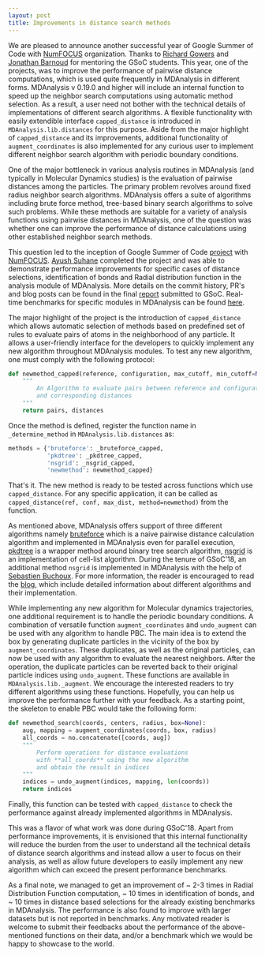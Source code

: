 ```yaml
---
layout: post
title: Improvements in distance search methods
---
```


We are pleased to announce another successful year of Google Summer of Code with [NumFOCUS][] organization. Thanks to [Richard Gowers][] and [Jonathan Barnoud][] for mentoring the GSoC students. This year, one of the projects, was to improve the performance of pairwise distance computations, which is used quite frequently in MDAnalysis in different forms. MDAnalysis v 0.19.0 and higher will include an internal function to speed up the neighbor search computations using automatic method selection. As a result, a user need not bother with the technical details of implementations of different search algorithms. A flexible functionality with easily extendible interface ``capped_distance`` is introduced in ``MDAnalysis.lib.distances`` for this purpose. Aside from the major highlight of ``capped_distance`` and its improvements, additional functionality of ``augment_coordinates`` is also implemented for any curious user to implement different neighbor search algorithm with periodic boundary conditions.

One of the major bottleneck in various analysis routines in MDAnalysis (and typically in Molecular Dynamics studies) is the evaluation of pairwise distances among the particles. The primary problem revolves around fixed radius neighbor search algorithms. MDAnalysis offers a suite of algorithms including brute force method, tree-based binary search algorithms to solve such problems. While these methods are suitable for a variety of analysis functions using pairwise distances in MDAnalysis, one of the question was whether one can improve the performance of distance calculations using other established neighbor search methods.

This question led to the inception of Google Summer of Code [project][] with [NumFOCUS][]. [Ayush Suhane][] completed the project and was able to demonstrate performance improvements for specific cases of distance selections, identification of bonds and Radial distribution function in the analysis module of MDAnalysis. More details on the commit history, PR's and blog posts can be found in the final [report][] submitted to GSoC. Real-time benchmarks for specific modules in MDAnalysis can be found [here](https://www.mdanalysis.org/benchmarks/). 

The major highlight of the project is the introduction of ``capped_distance`` which allows automatic selection of methods based on predefined set of rules to evaluate pairs of atoms in the neighborhood of any particle. It allows a user-friendly interface for the developers to quickly implement any new algorithm throughout MDAnalysis modules. To test any new algorithm, one must comply with the following protocol:

```python
def newmethod_capped(reference, configuration, max_cutoff, min_cutoff=None, box=None, return_distance=True):
    """
        An Algorithm to evaluate pairs between reference and configuration atoms
        and corresponding distances
    """
    return pairs, distances
```

Once the method is defined, register the function name in ``_determine_method`` in ``MDAnalysis.lib.distances`` as:

```python
methods = {'bruteforce': _bruteforce_capped,
           'pkdtree': _pkdtree_capped,
           'nsgrid': _nsgrid_capped,
           'newmethod': newmethod_capped}
```
That's it. The new method is ready to be tested across functions which use ``capped_distance``. For any specific application, it can be called as ``capped_distance(ref, conf, max_dist, method=newmethod)`` from the function.

As mentioned above, MDAnalysis offers support of three different algorithms namely [bruteforce][] which is a naive pairwise distance calculation algorithm and implemented in MDAnalysis even for parallel execution, [pkdtree][] is a wrapper method around binary tree search algorithm, [nsgrid][] is an implementation of cell-list algorithm. During the tenure of GSoC'18, an additional method ``nsgrid`` is implemented in MDAnalysis with the help of [Sebastien Buchoux][]. For more information, the reader is encouraged to read the [blog], which include detailed information about different algorithms and their implementation.

While implementing any new algorithm for Molecular dynamics trajectories, one additional requirement is to handle the periodic boundary conditions. A combination of versatile function ``augment_coordinates`` and ``undo_augment`` can be used with any algorithm to handle PBC. The main idea is to extend the box by generating duplicate particles in the vicinity of the box by ``augment_coordinates``. These duplicates, as well as the original particles, can now be used with any algorithm to evaluate the nearest neighbors. After the operation, the duplicate particles can be reverted back to their original particle indices using ``undo_augment``. These functions are available in ``MDAnalysis.lib._augment``. We encourage the interested readers to try different algorithms using these functions. Hopefully, you can help us improve the performance further with your feedback. As a starting point, the skeleton to enable PBC would take the following form:

```python
def newmethod_search(coords, centers, radius, box=None):
    aug, mapping = augment_coordinates(coords, box, radius)
    all_coords = no.concatenate([coords, aug])
    """
        Perform operations for distance evaluations
        with **all_coords** using the new algorithm 
        and obtain the result in indices
    """
    indices = undo_augment(indices, mapping, len(coords))
    return indices
```

Finally, this function can be tested with ``capped_distance`` to check the performance against already implemented algorithms in MDAnalysis.

This was a flavor of what work was done during GSoC'18. Apart from performance improvements, it is envisioned that this internal functionality will reduce the burden from the user to understand all the technical details of distance search algorithms and instead allow a user to focus on their analysis, as well as allow future developers to easily implement any new algorithm which can exceed the present performance benchmarks.

As a final note, we managed to get an improvement of ~ 2-3 times in Radial Distribution Function computation, ~ 10 times in identification of bonds, and ~ 10 times in distance based selections for the already existing benchmarks in MDAnalysis. The performance is also found to improve with larger datasets but is not reported in benchmarks. Any motivated reader is welcome to submit their feedbacks about the performance of the above-mentioned functions on their data, and/or a benchmark which we would be happy to showcase to the world.


[project]: https://summerofcode.withgoogle.com/projects/#5050592943144960 
[NumFOCUS]: https://numfocus.org/
[Ayush Suhane]: https://github.com/ayushsuhane
[report]: https://gist.github.com/ayushsuhane/fd114cda20e93b0f61a8acb6d25d3276
[bruteforce]: http://www.csl.mtu.edu/cs4321/www/Lectures/Lecture%206%20-%20Brute%20Force%20Closest%20Pair%20and%20Convex%20and%20Exhausive%20Search.htm
[pkdtree]: https://en.wikipedia.org/wiki/K-d_tree
[nsgrid]: https://en.wikipedia.org/wiki/Cell_lists
[blog]: https://ayushsuhane.github.io/
[Sebastien Buchoux]: https://github.com/seb-buch
[Richard Gowers]: https://github.com/richardjgowers
[Jonathan Barnoud]: https://github.com/jbarnoud